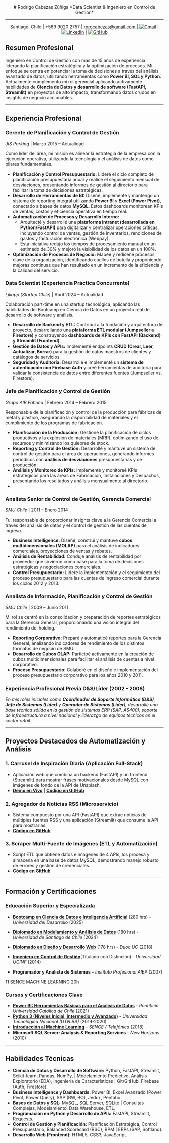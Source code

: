 <div align="center">
# Rodrigo Cabezas Zúñiga
*Data Scientist & Ingeniero en Control de Gestión*
</div>


---
<div align="center">
Santiago, Chile | +569 9020 2757 | 
<a href="mailto:rorocabezas@gmail.com">rorocabezas@gmail.com | <img src="https://img.shields.io/badge/-Gmail-D14836?style=flat-square&logo=Gmail&logoColor=white" alt="Gmail"></a> | 
<a href="https://www.linkedin.com/in/rodrigo-cabezas-zu%C3%B1iga-698a8532"><img src="https://img.shields.io/badge/-LinkedIn-0A66C2?style=flat-square&logo=LinkedIn&logoColor=white" alt="LinkedIn"></a> | 
<a href="https://github.com/rodrigocabezasz"><img src="https://img.shields.io/badge/-GitHub-181717?style=flat-square&logo=GitHub&logoColor=white" alt="GitHub"></a>
</div>



## Resumen Profesional

Ingeniero en Control de Gestión con más de 15 años de experiencia liderando la planificación estratégica y la optimización de procesos. Mi enfoque se centra en potenciar la toma de decisiones a través del análisis avanzado de datos, utilizando herramientas como **Power BI, SQL y Python**. Actualmente complemento mi rol gerencial aplicando activamente habilidades de **Ciencia de Datos y desarrollo de software (FastAPI, Streamlit)** en proyectos de alto impacto, transformando datos crudos en insights de negocio accionables.

---

## Experiencia Profesional


### **Gerente de Planificación y Control de Gestión**
*JIS Parking* | Marzo 2015 – Actualidad

Como líder del área, mi misión es alinear la estrategia de la empresa con la ejecución operativa, utilizando la tecnología y el análisis de datos como pilares fundamentales.

*   **Planificación y Control Presupuestario:** Lideré el ciclo completo de planificación presupuestaria anual y realicé el seguimiento mensual de desviaciones, presentando informes de gestión al directorio para facilitar la toma de decisiones estratégicas.
*   **Desarrollo de Herramientas de BI:** Diseñé, implementé y mantengo un sistema de reporting integral utilizando **Power BI** y **Excel (Power Pivot)**, conectado a bases de datos **MySQL**. Estos dashboards monitorean KPIs de ventas, costos y eficiencia operativa en tiempo real.
*   **Automatización de Procesos y Desarrollo Interno:**
    *   Arquitecté y desarrollé una **plataforma intranet (desarrollada en Python/FastAPI)** para digitalizar y centralizar operaciones críticas, incluyendo control de ventas, gestión de inventarios, rendiciones de gastos y facturación electrónica (Webpay).
    *   Esta iniciativa redujo los tiempos de procesamiento manual en un estimado de 30% y mejoró la visibilidad de los datos en un 100%.
*   **Optimización de Procesos de Negocio:** Mapeé y rediseñé procesos clave de la organización, identificando cuellos de botella y proponiendo mejoras continuas que han resultado en un incremento de la eficiencia y la calidad del servicio.
  

### **Data Scientist (Experiencia Práctica Concurrente)**
*Liliapp (Startup Chile)* | Abril 2024 – Actualidad

Colaboración part-time en una startup tecnológica, aplicando las habilidades del Bootcamp en Ciencia de Datos en un proyecto real de desarrollo de software y análisis.

*   **Desarrollo de Backend y ETL:** Contribuí a la fundación y arquitectura del proyecto, desarrollando una **plataforma ETL modular (Jumpseller a Firestore)** y construyendo **dashboards de KPIs con FastAPI (Backend) y Streamlit (Frontend)**.
*   **Gestión de Datos y APIs:** Implementé endpoints **CRUD (Crear, Leer, Actualizar, Borrar)** para la gestión de datos maestros de clientes y catálogos de servicios.
*   **Seguridad y Auditoría:** Desarrollé e implementé un **sistema de autenticación con Firebase Auth** y creé herramientas de auditoría para validar la consistencia de datos entre diferentes fuentes (Jumpseller vs. Firestore).

### **Jefe de Planificación y Control de Gestión**
*Grupo AIB Fahneu* | Febrero 2014 – Febrero 2015

Responsable de la planificación y control de la producción para fábricas de metal y plástico, asegurando la disponibilidad de materiales y el cumplimiento de los programas de fabricación.

*   **Planificación de la Producción:** Gestioné la planificación de ciclos productivos y la explosión de materiales (MRP), optimizando el uso de recursos y minimizando los quiebres de stock.
*   **Reporting y Control de Gestión:** Desarrollé y mantuve un sistema de control de gestión para el área de operaciones, generando informes periódicos con **análisis de desviaciones** presupuestarias y de producción.
*   **Análisis y Monitoreo de KPIs:** Implementé y monitoreé KPIs estratégicos para las áreas de Fabricación, Instalaciones y Despachos, presentando los resultados y análisis mensualmente al directorio.
*   

### **Analista Senior de Control de Gestión, Gerencia Comercial**
*SMU Chile* | 2011 – Enero 2014

Fui responsable de proporcionar insights clave a la Gerencia Comercial a través del análisis de datos y el control de gestión de las cuentas de ingreso.

*   **Business Intelligence:** Diseñé, construí y mantuve **cubos multidimensionales (MOLAP)** para el análisis de indicadores comerciales, proyecciones de ventas y rebates.
*   **Análisis de Rentabilidad:** Conduje análisis de rentabilidad por proveedor que sirvieron como base para la toma de decisiones estratégicas y negociaciones comerciales.
*   **Control Presupuestario:** Lideré la implementación y el seguimiento del proceso presupuestario para las cuentas de ingreso comercial durante los ciclos 2012 y 2013.

### **Analista de Información, Planificación y Control de Gestión**
*SMU Chile* | 2009 – Junio 2011

Mi rol se centró en la consolidación y preparación de reportes estratégicos para la Gerencia General, proporcionando una visión integral del rendimiento del holding.

*   **Reporting Corporativo:** Preparé y automaticé reportes para la Gerencia General, analizando indicadores de rendimiento de los distintos formatos de negocio de SMU.
*   **Desarrollo de Cubos OLAP:** Participé activamente en la creación de cubos multidimensionales para facilitar el análisis de cuentas a nivel corporativo.
*   **Proceso Presupuestario:** Colaboré en el diseño e implementación del proceso presupuestario corporativo para los años 2010 y 2011.

### **Experiencia Profesional Previa D&S/Líder (2002 - 2008)**
*En mis roles iniciales como **Coordinador de Soporte Informático (D&S)**, **Jefe de Sistemas (Líder)** y **Operador de Sistemas (Líder)**, desarrollé una base técnica sólida en la gestión de sistemas ERP (SAP, AS400), soporte de infraestructura a nivel nacional y liderazgo de equipos técnicos en el sector retail.*


---

## Proyectos Destacados de Automatización y Análisis

### 1. Carrusel de Inspiración Diaria (Aplicación Full-Stack)
*   Aplicación web que combina un backend (FastAPI) y un frontend (Streamlit) para mostrar frases motivacionales desde MySQL con imágenes de fondo de la API de Unsplash.
*   **[Demo en Vivo](https://inspiracion-diaria.streamlit.app/)** | **[Código en GitHub](https://github.com/rodrigocabezasz/inspiracion-diaria-fastapi-streamlit)**

### 2. Agregador de Noticias RSS (Microservicio)
*   Sistema compuesto por una API (FastAPI) que extrae noticias de múltiples fuentes RSS y una aplicación (Streamlit) que consume la API para mostrarlas.
*   **[Código en GitHub](https://github.com/rodrigocabezasz/agregador-noticias-fastapi-streamlit)**

### 3. Scraper Multi-Fuente de Imágenes (ETL y Automatización)
*   Script ETL que obtiene datos e imágenes de 4 APIs, los procesa y almacena en una base de datos MySQL, demostrando manejo robusto de errores y gestión de credenciales.
*   **[Código en GitHub](https://github.com/rodrigocabezasz/scraper-multifuente-imagenes)**

---

## Formación y Certificaciones

### Educación Superior y Especializada
*   **[Bootcamp en Ciencia de Datos e Inteligencia Artificial](https://github.com/rodrigocabezasz/curriculum-vitae/raw/main/certificados/5%20Bootcamp%20Ciencia%20de%20Datos%20e%20Inteligencia%20Artificial%20UDD.pdf?raw=true)** (280 hrs) - *Universidad del Desarrollo* (2025)

*   **[Diplomado en Modelamiento y Análisis de Datos](https://github.com/rodrigocabezasz/mi-cv/blob/main/certificados/4%20Diplomado%20Analisis%20de%20datos%20Usach.pdf?raw=true)** (180 hrs) - *Universidad de Santiago de Chile* (2024)
*   **[Diplomado en Diseño y Desarrollo Web](https://github.com/rodrigocabezasz/curriculum-vitae/raw/main/certificados/3%20Diplomado%20Diseño%20Web.pdf?raw=true)** (178 hrs) - *Duoc UC* (2018)
*   **[Ingeniero en Control de Gestión](https://github.com/rodrigocabezasz/curriculum-vitae/raw/main/certificados/1%20Certificado%20Ing%20Control%20de%20Gestion.pdf?raw=true)**(Titulado con Distinción) - *Universidad UCINF* (2014)  
*   **Programador y Analista de Sistemas** - *Instituto Profesional AIEP* (2007)

11 SENCE MACHINE LEARNING 20h

### Cursos y Certificaciones Clave
*   **[Power BI: Herramientas Básicas para el Análisis de Datos](https://github.com/rodrigocabezasz/curriculum-vitae/raw/main/certificados/6%20Curso%20Power%20BI.pdf?raw=true)** - *Pontificia Universidad Católica de Chile* (2021)
*   **[Python 3 (Niveles Inicial, Intermedio y Avanzado)](https://github.com/rodrigocabezasz/curriculum-vitae/raw/main/certificados/15%20Certificado%20Python%203.pdf?raw=true)** - *Universidad Tecnológica Nacional (UTN.BA)* (2019-2020)
*   **[Introducción al Machine Learning](https://github.com/rodrigocabezasz/curriculum-vitae/raw/main/certificados/11%2011%20SENCE%20MACHINE%20LEARNING%2020h.pdf?raw=true)** - *SENCE / Telefónica* (2018)
*   **Microsoft SQL Server: Analysis & Reporting Services** - *New Horizons* (2010)

---

## Habilidades Técnicas

*   **Ciencia de Datos y Desarrollo de Software:** Python, FastAPI, Streamlit, Scikit-learn, Pandas, NumPy, | Modelamiento Predictivo, Análisis Exploratorio (EDA), Ingeniería de Características | Git/GitHub, Firebase (Auth, Firestore).
*   **Business Intelligence y Dashboards:** Power BI, Excel Avanzado (Power Pivot, Power Query), SAP (BW, BO), Jedox, Pentaho.
*   **Bases de Datos y SQL:** MySQL, SQL Server, SQLite | Consultas Complejas, Modelamiento, Data Warehouse, ETL.
*   **Programación en Python y Desarrollo de APIs:** FastAPI, Streamlit, Requests.
*   **Control de Gestión y Planificación:** Planificación Estratégica, Control Presupuestario, Balanced Scorecard (BSC), BPM | ERPs (SAP, Softland).
*   **Desarrollo Web (Frontend):** HTML5, CSS3, JavaScript.
